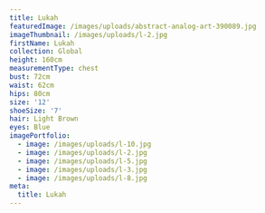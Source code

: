 ```yaml
---
title: Lukah
featuredImage: /images/uploads/abstract-analog-art-390089.jpg
imageThumbnail: /images/uploads/l-2.jpg
firstName: Lukah
collection: Global
height: 160cm
measurementType: chest
bust: 72cm
waist: 62cm
hips: 80cm
size: '12'
shoeSize: '7'
hair: Light Brown
eyes: Blue
imagePortfolio:
  - image: /images/uploads/l-10.jpg
  - image: /images/uploads/l-2.jpg
  - image: /images/uploads/l-5.jpg
  - image: /images/uploads/l-3.jpg
  - image: /images/uploads/l-8.jpg
meta:
  title: Lukah
---
```


